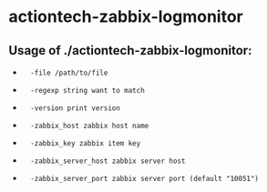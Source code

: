 # actiontech-zabbix-logmonitor

## Usage of ./actiontech-zabbix-logmonitor:
-    	-file /path/to/file
-    	-regexp string want to match
-    	-version print version
-    	-zabbix_host zabbix host name
-    	-zabbix_key zabbix item key
-    	-zabbix_server_host zabbix server host
-    	-zabbix_server_port zabbix server port (default "10051")
